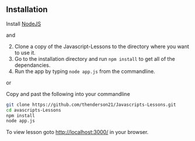 Installation
------------
Install [NodeJS](http://nodejs.org)

and

2. Clone a copy of the Javascript-Lessons to the directory where you want to use it.
3. Go to the installation directory and run `npm install` to get all of the dependancies.
4. Run the app by typing `node app.js` from the commandline.

or

Copy and past the following into your commandline
````bash
git clone https://github.com/thenderson21/Javascripts-Lessons.git
cd avascripts-Lessons
npm install
node app.js

````

To view lesson goto [http://localhost:3000/](http://localhost:3000/) in your browser.